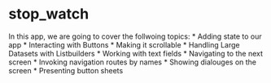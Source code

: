 # stop_watch
In this app, we are going to cover the follwoing topics:
    * Adding state to our app
    * Interacting with Buttons
    * Making it scrollable
    * Handling Large Datasets with Listbuilders
    * Working with text fields
    * Navigating to the next screen
    * Invoking navigation routes by names
    * Showing dialouges on the screen
    * Presenting button sheets